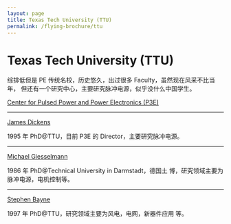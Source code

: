 ```yaml
---
layout: page
title: Texas Tech University (TTU)
permalink: /flying-brochure/ttu
---
```

# Texas Tech University (TTU)

综排低但是 PE 传统名校，历史悠久，出过很多 Faculty，虽然现在风采不比当年， 但还有一个研究中心，主要研究脉冲电源，似乎没什么中国学生。

[Center for Pulsed Power and Power Electronics (P3E)](http://www.p3e.ttu.edu/index.asp)

---

[James Dickens](http://www.p3e.ttu.edu/personnel/JamesDickens.asp)

1995 年 PhD@TTU，目前 P3E 的 Director，主要研究脉冲电源。 

---

[Michael Giesselmann](http://www.p3e.ttu.edu/personnel/MikeGiesselmann.asp)

1986 年 PhD@Technical University in Darmstadt，德国土 博，研究领域主要为脉冲电源，电机控制等。

---

[Stephen Bayne](http://www.p3e.ttu.edu/personnel/StephenBayne.asp)

1997 年 PhD@TTU，研究领域主要为风电，电网，新器件应用 等。